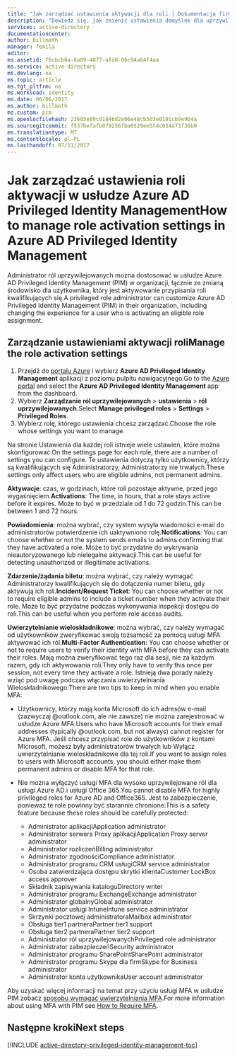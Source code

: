 ```yaml
---
title: "Jak zarządzać ustawienia aktywacji dla roli | Dokumentacja firmy Microsoft"
description: "Dowiedz się, jak zmienić ustawienia domyślne dla uprzywilejowanymi tożsamościami przy rozszerzenia usługi Azure Active Directory Privileged Identity Management."
services: active-directory
documentationcenter: 
author: billmath
manager: femila
editor: 
ms.assetid: f6cbcb6a-8a89-4077-afd8-06c94a64f4aa
ms.service: active-directory
ms.devlang: na
ms.topic: article
ms.tgt_pltfrm: na
ms.workload: identity
ms.date: 06/06/2017
ms.author: billmath
ms.custom: pim
ms.openlocfilehash: 23605e89cd1846d2e06e48cb5d3e0191cb9e9b4a
ms.sourcegitcommit: f537befafb079256fba0529ee554c034d73f36b0
ms.translationtype: MT
ms.contentlocale: pl-PL
ms.lasthandoff: 07/11/2017
---
```

# <a name="how-to-manage-role-activation-settings-in-azure-ad-privileged-identity-management"></a><span data-ttu-id="461e6-103">Jak zarządzać ustawienia roli aktywacji w usłudze Azure AD Privileged Identity Management</span><span class="sxs-lookup"><span data-stu-id="461e6-103">How to manage role activation settings in Azure AD Privileged Identity Management</span></span>
<span data-ttu-id="461e6-104">Administrator ról uprzywilejowanych można dostosować w usłudze Azure AD Privileged Identity Management (PIM) w organizacji, łącznie ze zmianą środowisko dla użytkownika, który jest aktywowanie przypisania roli kwalifikujących się.</span><span class="sxs-lookup"><span data-stu-id="461e6-104">A privileged role administrator can customize Azure AD Privileged Identity Management (PIM) in their organization, including changing the experience for a user who is activating an eligible role assignment.</span></span>

## <a name="manage-the-role-activation-settings"></a><span data-ttu-id="461e6-105">Zarządzanie ustawieniami aktywacji roli</span><span class="sxs-lookup"><span data-stu-id="461e6-105">Manage the role activation settings</span></span>
1. <span data-ttu-id="461e6-106">Przejdź do [portalu Azure](https://portal.azure.com) i wybierz **Azure AD Privileged Identity Management** aplikacji z poziomu pulpitu nawigacyjnego.</span><span class="sxs-lookup"><span data-stu-id="461e6-106">Go to the [Azure portal](https://portal.azure.com) and select the **Azure AD Privileged Identity Management** app from the dashboard.</span></span>
2. <span data-ttu-id="461e6-107">Wybierz **Zarządzanie ról uprzywilejowanych** > **ustawienia** > **ról uprzywilejowanych**.</span><span class="sxs-lookup"><span data-stu-id="461e6-107">Select **Manage privileged roles** > **Settings** > **Privileged Roles**.</span></span>
3. <span data-ttu-id="461e6-108">Wybierz rolę, którego ustawienia chcesz zarządzać.</span><span class="sxs-lookup"><span data-stu-id="461e6-108">Choose the role whose settings you want to manage.</span></span>

<span data-ttu-id="461e6-109">Na stronie Ustawienia dla każdej roli istnieje wiele ustawień, które można skonfigurować.</span><span class="sxs-lookup"><span data-stu-id="461e6-109">On the settings page for each role, there are a number of settings you can configure.</span></span> <span data-ttu-id="461e6-110">Te ustawienia dotyczą tylko użytkownicy, którzy są kwalifikujących się Administratorzy, Administratorzy nie trwałych.</span><span class="sxs-lookup"><span data-stu-id="461e6-110">These settings only affect users who are eligible admins, not permanent admins.</span></span>

<span data-ttu-id="461e6-111">**Aktywacje**: czas, w godzinach, które roli pozostaje aktywne, przed jego wygaśnięciem.</span><span class="sxs-lookup"><span data-stu-id="461e6-111">**Activations**: The time, in hours, that a role stays active before it expires.</span></span> <span data-ttu-id="461e6-112">Może to być w przedziale od 1 do 72 godzin.</span><span class="sxs-lookup"><span data-stu-id="461e6-112">This can be between 1 and 72 hours.</span></span>

<span data-ttu-id="461e6-113">**Powiadomienia**: można wybrać, czy system wysyła wiadomości e-mail do administratorów potwierdzenie ich uaktywniono rolę.</span><span class="sxs-lookup"><span data-stu-id="461e6-113">**Notifications**: You can choose whether or not the system sends emails to admins confirming that they have activated a role.</span></span> <span data-ttu-id="461e6-114">Może to być przydatne do wykrywania nieautoryzowanego lub nielegalne aktywacji.</span><span class="sxs-lookup"><span data-stu-id="461e6-114">This can be useful for detecting unauthorized or illegitimate activations.</span></span>

<span data-ttu-id="461e6-115">**Zdarzenie/żądania biletu**: można wybrać, czy należy wymagać Administratorzy kwalifikujących się do dołączenia numer biletu, gdy aktywują ich roli.</span><span class="sxs-lookup"><span data-stu-id="461e6-115">**Incident/Request Ticket**: You can choose whether or not to require eligible admins to include a ticket number when they activate their role.</span></span> <span data-ttu-id="461e6-116">Może to być przydatne podczas wykonywania inspekcji dostępu do roli.</span><span class="sxs-lookup"><span data-stu-id="461e6-116">This can be useful when you perform role access audits.</span></span>

<span data-ttu-id="461e6-117">**Uwierzytelnianie wieloskładnikowe**: można wybrać, czy należy wymagać od użytkowników zweryfikować swoją tożsamość za pomocą usługi MFA aktywować ich ról.</span><span class="sxs-lookup"><span data-stu-id="461e6-117">**Multi-Factor Authentication**: You can choose whether or not to require users to verify their identity with MFA before they can activate their roles.</span></span> <span data-ttu-id="461e6-118">Mają można zweryfikować tego raz dla sesji, nie za każdym razem, gdy ich aktywowania roli.</span><span class="sxs-lookup"><span data-stu-id="461e6-118">They only have to verify this once per session, not every time they activate a role.</span></span> <span data-ttu-id="461e6-119">Istnieją dwa porady należy wziąć pod uwagę podczas włączania uwierzytelniania Wieloskładnikowego:</span><span class="sxs-lookup"><span data-stu-id="461e6-119">There are two tips to keep in mind when you enable MFA:</span></span>

* <span data-ttu-id="461e6-120">Użytkownicy, którzy mają konta Microsoft do ich adresów e-mail (zazwyczaj @outlook.com, ale nie zawsze) nie można zarejestrować w usłudze Azure MFA.</span><span class="sxs-lookup"><span data-stu-id="461e6-120">Users who have Microsoft accounts for their email addresses (typically @outlook.com, but not always) cannot register for Azure MFA.</span></span> <span data-ttu-id="461e6-121">Jeśli chcesz przypisać role do użytkowników z kontami Microsoft, możesz były administratorów trwałych lub Wyłącz uwierzytelnianie wieloskładnikowe dla tej roli.</span><span class="sxs-lookup"><span data-stu-id="461e6-121">If you want to assign roles to users with Microsoft accounts, you should either make them permanent admins or disable MFA for that role.</span></span>
* <span data-ttu-id="461e6-122">Nie można wyłączyć usługi MFA dla wysoko uprzywilejowane ról dla usługi Azure AD i usługi Office 365.</span><span class="sxs-lookup"><span data-stu-id="461e6-122">You cannot disable MFA for highly privileged roles for Azure AD and Office365.</span></span> <span data-ttu-id="461e6-123">Jest to zabezpieczenie, ponieważ te role powinny być starannie chronione:</span><span class="sxs-lookup"><span data-stu-id="461e6-123">This is a safety feature because these roles should be carefully protected:</span></span>  
  
  * <span data-ttu-id="461e6-124">Administrator aplikacji</span><span class="sxs-lookup"><span data-stu-id="461e6-124">Application administrator</span></span>
  * <span data-ttu-id="461e6-125">Administrator serwera Proxy aplikacji</span><span class="sxs-lookup"><span data-stu-id="461e6-125">Application Proxy server administrator</span></span>
  * <span data-ttu-id="461e6-126">Administrator rozliczeń</span><span class="sxs-lookup"><span data-stu-id="461e6-126">Billing administrator</span></span>  
  * <span data-ttu-id="461e6-127">Administrator zgodności</span><span class="sxs-lookup"><span data-stu-id="461e6-127">Compliance administrator</span></span>  
  * <span data-ttu-id="461e6-128">Administrator programu CRM usługi</span><span class="sxs-lookup"><span data-stu-id="461e6-128">CRM service administrator</span></span>
  * <span data-ttu-id="461e6-129">Osoba zatwierdzająca dostępu skrytki klienta</span><span class="sxs-lookup"><span data-stu-id="461e6-129">Customer LockBox access approver</span></span>
  * <span data-ttu-id="461e6-130">Składnik zapisywania katalogu</span><span class="sxs-lookup"><span data-stu-id="461e6-130">Directory writer</span></span>  
  * <span data-ttu-id="461e6-131">Administrator programu Exchange</span><span class="sxs-lookup"><span data-stu-id="461e6-131">Exchange administrator</span></span>  
  * <span data-ttu-id="461e6-132">Administrator globalny</span><span class="sxs-lookup"><span data-stu-id="461e6-132">Global administrator</span></span>
  * <span data-ttu-id="461e6-133">Administrator usługi Intune</span><span class="sxs-lookup"><span data-stu-id="461e6-133">Intune service administrator</span></span>
  * <span data-ttu-id="461e6-134">Skrzynki pocztowej administratora</span><span class="sxs-lookup"><span data-stu-id="461e6-134">Mailbox administrator</span></span>  
  * <span data-ttu-id="461e6-135">Obsługa tier1 partnera</span><span class="sxs-lookup"><span data-stu-id="461e6-135">Partner tier1 support</span></span>  
  * <span data-ttu-id="461e6-136">Obsługa tier2 partnera</span><span class="sxs-lookup"><span data-stu-id="461e6-136">Partner tier2 support</span></span>  
  * <span data-ttu-id="461e6-137">Administrator ról uprzywilejowanych</span><span class="sxs-lookup"><span data-stu-id="461e6-137">Privileged role administrator</span></span>   
  * <span data-ttu-id="461e6-138">Administrator zabezpieczeń</span><span class="sxs-lookup"><span data-stu-id="461e6-138">Security administrator</span></span>  
  * <span data-ttu-id="461e6-139">Administrator programu SharePoint</span><span class="sxs-lookup"><span data-stu-id="461e6-139">SharePoint administrator</span></span>  
  * <span data-ttu-id="461e6-140">Administrator programu Skype dla firm</span><span class="sxs-lookup"><span data-stu-id="461e6-140">Skype for Business administrator</span></span>  
  * <span data-ttu-id="461e6-141">Administrator konta użytkownika</span><span class="sxs-lookup"><span data-stu-id="461e6-141">User account administrator</span></span>  

<span data-ttu-id="461e6-142">Aby uzyskać więcej informacji na temat przy użyciu usługi MFA w usłudze PIM zobacz [sposobu wymagać uwierzytelniania MFA](active-directory-privileged-identity-management-how-to-require-mfa.md).</span><span class="sxs-lookup"><span data-stu-id="461e6-142">For more information about using MFA with PIM see [How to Require MFA](active-directory-privileged-identity-management-how-to-require-mfa.md).</span></span>

<!--PLACEHOLDER: Need an explanation of what the temporary Global Administrator setting is for.-->

<!--Every topic should have next steps and links to the next logical set of content to keep the customer engaged-->
## <a name="next-steps"></a><span data-ttu-id="461e6-143">Następne kroki</span><span class="sxs-lookup"><span data-stu-id="461e6-143">Next steps</span></span>
[!INCLUDE [active-directory-privileged-identity-management-toc](../../includes/active-directory-privileged-identity-management-toc.md)]

